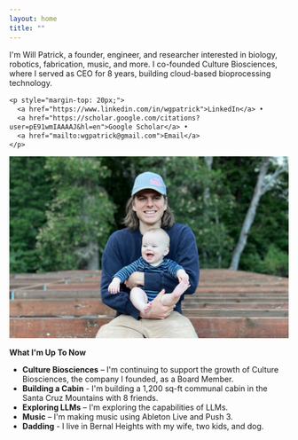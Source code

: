 ```yaml
---
layout: home
title: ""
---
```


<div class="intro-container">
  <div class="intro-text">
    I'm Will Patrick, a founder, engineer, and researcher interested in biology, robotics, fabrication, music, and more. I co-founded Culture Biosciences, where I served as CEO for 8 years, building cloud-based bioprocessing technology. 
    
    <p style="margin-top: 20px;">
      <a href="https://www.linkedin.com/in/wgpatrick">LinkedIn</a> •
      <a href="https://scholar.google.com/citations?user=pE91wmIAAAAJ&hl=en">Google Scholar</a> •
      <a href="mailto:wgpatrick@gmail.com">Email</a>
    </p>
  </div>
  <div class="intro-image">
    <img src="/assets/images/profile.jpg" alt="Will Patrick" class="profile-pic">
  </div>
</div>

**What I'm Up To Now**

- **Culture Biosciences** – I'm continuing to support the growth of Culture Biosciences, the company I founded, as a Board Member.
- **Building a Cabin** - I'm building a 1,200 sq-ft communal cabin in the Santa Cruz Mountains with 8 friends. 
- **Exploring LLMs** – I'm exploring the capabilities of LLMs. 
- **Music** – I'm making music using Ableton Live and Push 3. 
- **Dadding** - I live in Bernal Heights with my wife, two kids, and dog. 


